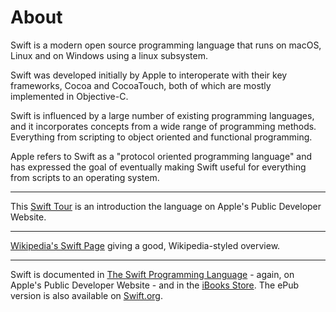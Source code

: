 # About

Swift is a modern open source programming language that runs on macOS, Linux and on Windows using a linux subsystem. 

Swift was developed initially by Apple to interoperate with their key frameworks, Cocoa and CocoaTouch, both of which are mostly implemented in Objective-C. 

Swift is influenced by a large number of existing programming languages, and it incorporates concepts from a wide range of programming methods. Everything from scripting to object oriented and functional programming. 

Apple refers to Swift as a "protocol oriented programming language" and has expressed the goal of eventually making Swift useful for everything from scripts to an operating system.

***

This [Swift Tour](https://developer.apple.com/library/content/documentation/Swift/Conceptual/Swift_Programming_Language/GuidedTour.html) is an introduction the language on Apple's Public Developer Website. 

***

[Wikipedia's Swift Page](https://en.wikipedia.org/wiki/Swift_(programming_language)) giving a good, Wikipedia-styled overview.

***

Swift is documented in [The Swift Programming Language](https://developer.apple.com/library/content/documentation/Swift/Conceptual/Swift_Programming_Language/index.html) - again, on Apple's Public Developer Website - and in the [iBooks Store](https://itunes.apple.com/us/book/swift-programming-language/id881256329?mt=11). The ePub version is also available on [Swift.org](https://swift.org/documentation/#the-swift-programming-language).
